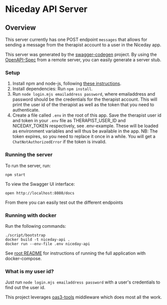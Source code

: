 # Niceday API Server

## Overview
This server currently has one POST endpoint `messages` that allows for sending a message
from the therapist account to a user in the Niceday app.

This server was generated by the [swagger-codegen](https://github.com/swagger-api/swagger-codegen) project.  By using the [OpenAPI-Spec](https://github.com/OAI/OpenAPI-Specification) from a remote server, you can easily generate a server stub.

### Setup
1. Install npm and node-js, following [these instructions](https://www.npmjs.com/get-npm).
2. Install dependencies: Run `npm install`.
3. Run `node login.mjs emailaddress password`, 
where emailaddress and password should be the credentials for the therapist account. 
This will print the user id of the therapist as well as the token that you need to authenticate.
4. Create a file called `.env` in the root of this app.
Save the therapist user id and token in your `.env` file as THERAPIST_USER_ID and NICEDAY_TOKEN respectively,
see .env-example. These will be loaded as environment variables and will thus be available in the app. 
NB: The token expires, so you need to replace it once in a while.
You will get a `ChatNotAuthorizedError` if the token is invalid.

### Running the server
To run the server, run:

```
npm start
```

To view the Swagger UI interface:

```
open http://localhost:8080/docs
```

From there you can easily test out the different endpoints

### Running with docker
Run the following commands:
```
./script/bootstrap
docker build -t niceday-api .
docker run --env-file .env niceday-api
```

See [root README](../README.md) for instructions of running 
the full application with docker-compose.

### What is my user id?
Just run `node login.mjs emailaddress password` with a user's credentials to find out the user id.

This project leverages [oas3-tools](https://www.npmjs.com/package/oas3-tools) middleware which does most all the work.
